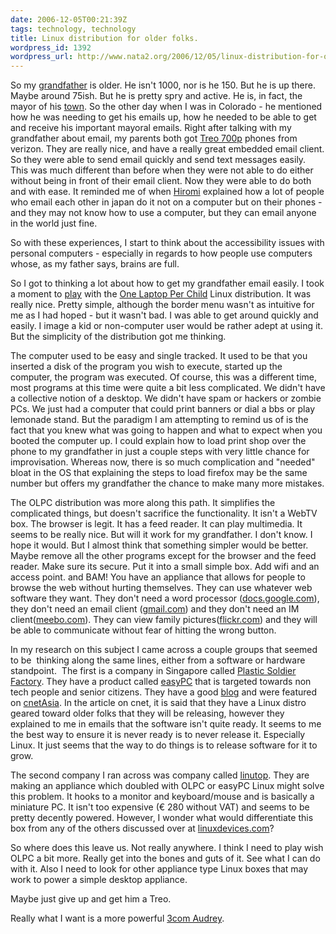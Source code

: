 ```yaml
---
date: 2006-12-05T00:21:39Z
tags: technology, technology
title: Linux distribution for older folks.
wordpress_id: 1392
wordpress_url: http://www.nata2.org/2006/12/05/linux-distribution-for-older-folks/
---
```


<p>So my <a href="http://jimknox.org">grandfather</a> is older. He isn't 1000, nor is he 150. But he is up there. Maybe around 75ish. But he is pretty spry and active. He is, in fact, the mayor of his <a href="http://www.burlingtoncolo.com/">town</a>. So the other day when I was in Colorado - he mentioned how he was needing to get his emails up, how he needed to be able to get and receive his important mayoral emails. Right after talking with my grandfather about email, my parents both got <a href="http://www.palm.com/us/products/smartphones/treo700p/">Treo 700p</a> phones from verizon. They are really nice, and have a really great embedded email client. So they were able to send email quickly and send text messages easily. This was much different than before when they were not able to do either without being in front of their email client. Now they were able to do both and with ease. It reminded me of when <a href="http://hirominakazawa.com">Hiromi</a> explained how a lot of people who email each other in japan do it not on a computer but on their phones - and they may not know how to use a computer, but they can email anyone in the world just fine. </p> <p>So&nbsp;with these experiences, I start to think about the accessibility issues with personal computers - especially in regards to how people use computers whose, as my father says, brains are full. </p> <p>So I got to thinking a lot about how to get my grandfather email easily. I took a moment to <a href="http://flickr.com/photos/natatwo/sets/72157594393982014/">play</a> with the <a href="http://laptop.org/">One Laptop Per Child</a> Linux distribution. It was really nice. Pretty simple, although the border menu wasn't as intuitive for me as I had hoped - but it wasn't bad. I was able to get around quickly and easily. I image a kid or non-computer user would be rather adept at using it. But the simplicity of the distribution got me thinking. </p> <p>The computer used to be easy and single tracked. It used to be that you inserted a disk of the program you wish to execute, started up the computer, the program&nbsp;was executed. Of course, this was a different time, most programs at this time were quite a bit less complicated. We didn't have a collective notion of a desktop. We didn't have spam or hackers or zombie PCs. We just had&nbsp;a computer that could print banners or dial a bbs or play lemonade stand. But the paradigm I am attempting to remind us of is the fact that you knew what was going to happen and what to expect when you booted the computer up. I could explain how to load print shop over the phone to my grandfather in just a couple steps with very little chance for improvisation. Whereas now, there is so much complication and "needed" bloat in the OS&nbsp;that explaining the steps to load firefox may be the same number but offers my grandfather the chance to make many more mistakes. </p> <p>The OLPC distribution was more along this path. It simplifies the complicated things, but doesn't sacrifice the functionality. It isn't a WebTV box. The browser is legit. It has a feed reader. It can play multimedia. It seems to be really nice. But will it work for my grandfather. I don't know. I hope it would. But I almost think that something simpler would be better. Maybe remove all the other programs except for the browser and the feed reader. Make sure its secure. Put it into a small simple box. Add wifi and an access point. and BAM! You have an appliance that allows for people to browse the web without hurting themselves. They can use whatever web software they want. They don't need a word processor (<a href="http://docs.google.com">docs.google.com</a>), they don't need an email client (<a href="http://gmail.com/">gmail.com</a>) and they don't need an IM client(<a href="http://meebo.com">meebo.com</a>). They can view family pictures(<a href="http://flickr.com">flickr.com</a>) and they will be able to communicate without fear of hitting the wrong button. </p> <p>In my research on this subject I came across a couple groups that seemed to be&nbsp; thinking along the same lines, either from a software or hardware standpoint.&nbsp; The first is a company in Singapore called <a href="http://www.plasticsoldierfactory.com/">Plastic Soldier Factory</a>. They have a product called&nbsp;<a href="http://www.meeswa.com/easyPCregular.htm">easyPC</a> that is targeted towards non tech people and senior citizens. They have a good <a href="http://www.meeswa.com/easyblog/">blog</a> and were featured on <a href="http://asia.cnet.com/reviews/blog/toekangit/0,39056105,39369740,00.htm">cnetAsia</a>. In the article on cnet, it is said that they have a Linux distro geared toward older folks that they will be releasing, however they explained to me in emails that the software isn't quite ready. It seems to me the best way to ensure it is never ready is to never release it. Especially Linux. It just seems that the way to do things is to release software for it to grow. </p> <p>The second company I ran across was company called <a href="http://www.linutop.com/">linutop</a>. They are making an appliance which doubled with OLPC or easyPC Linux might solve this problem. It hooks to a monitor and keyboard/mouse and is basically a miniature PC. It isn't too expensive (€ 280 without VAT) and seems to be pretty decently powered. However, I wonder what would differentiate this box from any of the others&nbsp;discussed over at <a href="http://linuxdevices.com/">linuxdevices.com</a>?&nbsp;</p> <p>So where does this leave us. Not really anywhere. I think I need to play wish OLPC a bit more. Really get into the bones and guts of it. See what I can do with it. Also I need to look for other appliance type Linux boxes that may work to power a simple desktop appliance. </p> <p>Maybe just give up and get him a Treo. </p> <p>Really what I want is a more powerful <a href="http://www.audreyhacking.com">3com Audrey</a>.</p>
